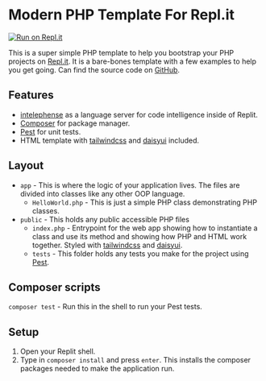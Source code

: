 # Modern PHP Template For Repl.it
[![Run on Repl.it](https://repl.it/badge/github/fatfingers23/Modern-Replit-PHP-Template.git)](https://repl.it/github/fatfingers23/Modern-Replit-PHP-Template.git)

This is a super simple PHP template to help you bootstrap your PHP projects on [Repl.it](https://repl.it). It is a bare-bones template with a few examples to help you get going. Can find the source code on [GitHub](https://github.com/fatfingers23/Modern-Replit-PHP-Template).

## Features
* [intelephense](https://intelephense.com) as a language server for code intelligence inside of Replit.
* [Composer](https://packagist.org) for package manager.
* [Pest](https://pestphp.com) for unit tests.
* HTML template with [tailwindcss](https://tailwindcss.com) and [daisyui](https://daisyui.com) included.

## Layout
* `app` - This is where the logic of your application lives. The files are divided into classes like any other OOP language.
  * `HelloWorld.php` - This is just a simple PHP class demonstrating PHP classes.
* `public` - This holds any public accessible PHP files
  * `index.php` - Entrypoint for the web app showing how to instantiate a class and use its method and showing how PHP and HTML work together. Styled with [tailwindcss](https://tailwindcss.com) and [daisyui](https://daisyui.com).
  * `tests` - This folder holds any tests you make for the project using [Pest](https://pestphp.com).

## Composer scripts

`composer test` - Run this in the shell to run your Pest tests.

## Setup
1. Open your Replit shell.
2. Type in `composer install` and press `enter`. This installs the composer packages needed to make the application run.
